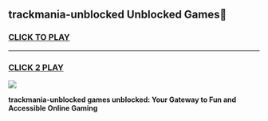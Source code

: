 
## trackmania-unblocked Unblocked Games👋
<h3>
<a href="https://news.freeplayer.one?title=trackmania-unblocked&ref=16F">CLICK TO PLAY</a></h3>
<hr>

<h3>
<a href="https://news.freeplayer.one?title=trackmania-unblocked&ref=16F">CLICK 2 PLAY</a>
  
</h3>

<a href="https://news.freeplayer.one?title=trackmania-unblocked&ref=16F/"><img src="https://clearcache.store/games.png"></a>


**trackmania-unblocked games unblocked: Your Gateway to Fun and Accessible Online Gaming**
